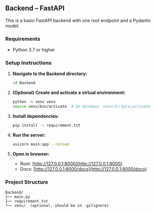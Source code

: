 
## Backend – FastAPI

This is a basic FastAPI backend with one root endpoint and a Pydantic model.

### Requirements

* Python 3.7 or higher

### Setup Instructions

1. **Navigate to the Backend directory:**

   ```bash
   cd Backend
   ```

2. **(Optional) Create and activate a virtual environment:**

   ```bash
   python -m venv venv
   source venv/bin/activate  # On Windows: venv\Scripts\activate
   ```

3. **Install dependencies:**

   ```bash
   pip install -r requirement.txt
   ```

4. **Run the server:**

   ```bash
   uvicorn main:app --reload
   ```

5. **Open in browser:**

   * Root: [http://127.0.0.1:8000](http://127.0.0.1:8000)
   * Docs: [http://127.0.0.1:8000/docs](http://127.0.0.1:8000/docs)

### Project Structure

```
Backend/
├── main.py
├── requirement.txt
└── venv/  (optional, should be in .gitignore)
```



